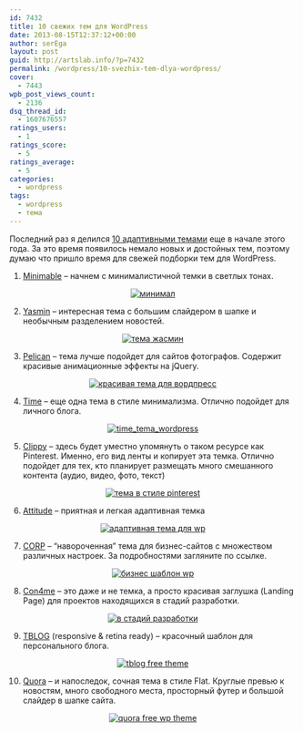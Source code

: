 ```yaml
---
id: 7432
title: 10 свежих тем для WordPress
date: 2013-08-15T12:37:12+00:00
author: serEga
layout: post
guid: http://artslab.info/?p=7432
permalink: /wordpress/10-svezhix-tem-dlya-wordpress/
cover:
  - 7443
wpb_post_views_count:
  - 2136
dsq_thread_id:
  - 1607676557
ratings_users:
  - 1
ratings_score:
  - 5
ratings_average:
  - 5
categories:
  - wordpress
tags:
  - wordpress
  - тема
---
```

Последний раз я делился <a href="http://artslab.info/wordpress/10-besplatnyx-adaptivnyx-tem-dlya-wordpress/" target="_blank">10 адаптивными темами</a> еще в начале этого года. За это время появилось немало новых и достойных тем, поэтому думаю что пришло время для свежей подборки тем для WordPress.

1. <a href="http://minimable.fedeweb.net/" target="_blank">Minimable</a> &#8211; начнем с минималистичной темки в светлых тонах.

<center>
  <a href="{{site.img_cdn}}/minimable.png"><img src="{{site.img_cdn}}/minimable-300x222.png" alt="минимал" class="aligncenter size-medium wp-image-7434" srcset="{{site.img_cdn}}/minimable-300x222.png 300w, {{site.img_cdn}}/minimable.png 627w" sizes="(max-width: 300px) 100vw, 300px" /></a>
</center>



<!--more-->

2. <a href="http://www.web2feel.com/yasmin/" target="_blank">Yasmin</a> &#8211; интересная тема с большим слайдером в шапке и необычным разделением новостей.

<center>
  <a href="{{site.img_cdn}}/yasmin_wordpress.jpg"><img src="{{site.img_cdn}}/yasmin_wordpress-162x300.jpg" alt="тема жасмин" class="aligncenter size-medium wp-image-7433" /></a>
</center>

3. <a href="http://www.web2feel.com/pelican/" target="_blank">Pelican</a> &#8211; тема лучше подойдет для сайтов фотографов. Содержит красивые анимационные эффекты на jQuery.

<center>
  <a href="{{site.img_cdn}}/pelican_wp.png"><img src="{{site.img_cdn}}/pelican_wp-300x244.png" alt="красивая тема для вордпресс" class="aligncenter size-medium wp-image-7435" srcset="{{site.img_cdn}}/pelican_wp-300x244.png 300w, {{site.img_cdn}}/pelican_wp.png 483w" sizes="(max-width: 300px) 100vw, 300px" /></a>
</center>

4. <a href="http://www.s5themes.com/theme/time/" target="_blank">Time</a> &#8211; еще одна тема в стиле минимализма. Отлично подойдет для личного блога.

<center>
  <a href="{{site.img_cdn}}/time_tema_wordpress.jpg"><img src="{{site.img_cdn}}/time_tema_wordpress-300x230.jpg" alt="time_tema_wordpress" class="aligncenter size-medium wp-image-7444" srcset="{{site.img_cdn}}/time_tema_wordpress-300x230.jpg 300w, {{site.img_cdn}}/time_tema_wordpress.jpg 600w" sizes="(max-width: 300px) 100vw, 300px" /></a>
</center>

5. <a href="http://www.s5themes.com/theme/clippy/" target="_blank">Clippy</a> &#8211; здесь будет уместно упомянуть о таком ресурсе как Pinterest. Именно, его вид ленты и копирует эта темка. Отлично подойдет для тех, кто планирует размещать много смешанного контента (аудио, видео, фото, текст)

<center>
  <a href="{{site.img_cdn}}/tema_clippy.png"><img src="{{site.img_cdn}}/tema_clippy-300x248.png" alt="тема в стиле pinterest" class="aligncenter size-medium wp-image-7436" srcset="{{site.img_cdn}}/tema_clippy-300x248.png 300w, {{site.img_cdn}}/tema_clippy.png 1023w" sizes="(max-width: 300px) 100vw, 300px" /></a>
</center>

6. <a href="http://www.themehorse.com/themes/attitude/" target="_blank">Attitude</a> &#8211; приятная и легкая адаптивная темка

<center>
  <a href="{{site.img_cdn}}/attitude.png"><img src="{{site.img_cdn}}/attitude-300x166.png" alt="адаптивная тема для wp" class="aligncenter size-medium wp-image-7437" srcset="{{site.img_cdn}}/attitude-300x166.png 300w, {{site.img_cdn}}/attitude.png 978w" sizes="(max-width: 300px) 100vw, 300px" /></a>
</center>

7. <a href="http://www.webdesignerdepot.com/2013/07/free-download-corp-responsive-wordpress-theme/" target="_blank">CORP</a> &#8211; &#8220;навороченная&#8221; тема для бизнес-сайтов с множеством различных настроек. За подробностями загляните по ссылке.

<center>
  <a href="{{site.img_cdn}}/bizness_shablon_wordpress.jpg"><img src="{{site.img_cdn}}/bizness_shablon_wordpress-283x300.jpg" alt="бизнес шаблон wp" class="aligncenter size-medium wp-image-7438" srcset="{{site.img_cdn}}/bizness_shablon_wordpress-283x300.jpg 283w, {{site.img_cdn}}/bizness_shablon_wordpress-968x1024.jpg 968w, {{site.img_cdn}}/bizness_shablon_wordpress.jpg 1564w" sizes="(max-width: 283px) 100vw, 283px" /></a>
</center>

8. [Con4me](http://www.webdesigntunes.com/portfolio/com4me-our-first-responsive-wordpress-html5-theme-released/) &#8211; это даже и не темка, а просто красивая заглушка (Landing Page) для проектов находящихся в стадий разработки.

<center>
  <a href="{{site.img_cdn}}/coming_soon_wp.png"><img src="{{site.img_cdn}}/coming_soon_wp-300x171.png" alt="в стадий разработки" class="aligncenter size-medium wp-image-7440" srcset="{{site.img_cdn}}/coming_soon_wp-300x171.png 300w, {{site.img_cdn}}/coming_soon_wp.png 700w" sizes="(max-width: 300px) 100vw, 300px" /></a>
</center>

9. <a href="http://www.webdesigntunes.com/portfolio/tblog-free-responsive-wordpress-portfolio-theme/" target="_blank">TBLOG</a> (responsive & retina ready) &#8211; красочный шаблон для персонального блога.

<center>
  <a href="{{site.img_cdn}}/personal_blog.png"><img src="{{site.img_cdn}}/personal_blog-300x171.png" alt="tblog free theme" class="aligncenter size-medium wp-image-7441" srcset="{{site.img_cdn}}/personal_blog-300x171.png 300w, {{site.img_cdn}}/personal_blog.png 700w" sizes="(max-width: 300px) 100vw, 300px" /></a>
</center>

10. <a href="http://www.web2feel.com/quora/" target="_blank">Quora</a> &#8211; и напоследок, сочная тема в стиле Flat. Круглые превью к новостям, много свободного места, просторный футер и большой слайдер в шапке сайта.

<center>
  <a href="{{site.img_cdn}}/quora_theme_free.png"><img src="{{site.img_cdn}}/quora_theme_free-119x300.png" alt="quora free wp theme" class="aligncenter size-medium wp-image-7442" srcset="{{site.img_cdn}}/quora_theme_free-119x300.png 119w, {{site.img_cdn}}/quora_theme_free-406x1024.png 406w, {{site.img_cdn}}/quora_theme_free.png 1543w" sizes="(max-width: 119px) 100vw, 119px" /></a>
</center>